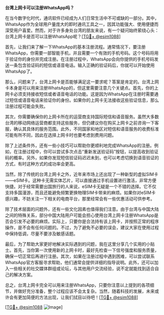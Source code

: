 **台湾上网卡可以注册WhatsApp吗？**

在当今数字化时代，通讯软件已经成为人们日常生活中不可或缺的一部分。其中，WhatsApp作为全球用户量庞大的即时通讯工具之一，因其功能强大、使用便捷而深受用户喜爱。然而，对于许多身处台湾的朋友来说，有一个疑问始终萦绕心头：台湾上网卡是否可以注册WhatsApp呢？[[TG💪+ @esim1088](https://t.me/s/esim1088)]

首先，让我们来了解一下WhatsApp的基本注册流程。通常情况下，要注册WhatsApp，你需要一部智能手机，并且需要一个有效的手机号码。这个号码将用于验证你的身份并完成注册。在注册过程中，WhatsApp会向你提供的手机号码发送一条包含验证码的短信或语音电话。输入正确的验证码后，你就可以开始使用WhatsApp了。

那么，问题来了，台湾上网卡是否能够满足这一要求呢？答案是肯定的。台湾上网卡本身是可以用来注册WhatsApp的，但这里需要注意几个关键点。首先，你的上网卡必须支持接收短信或者语音电话的功能。这是因为WhatsApp在注册时需要通过短信或语音电话来验证你的身份。如果你的上网卡无法接收这些验证信息，那么注册过程可能会失败。

其次，你需要确保你的上网卡所在的运营商支持国际短信和语音服务。虽然大多数台湾的移动网络运营商都支持这些服务，但仍建议你在购买上网卡之前咨询一下客服，确认其具体的服务范围。此外，不同国家和地区对短信和语音服务的收费标准可能有所不同，因此在选择上网卡时也要考虑到费用问题。

除了上述条件外，还有一些小技巧可以帮助你更顺利地完成WhatsApp的注册。例如，在注册过程中，你可以尝试多次点击“重新发送验证码”按钮，以提高收到验证码的概率。另外，如果你发现短信验证码迟迟未到，也可以考虑切换到语音验证的方式，有时这种方式的成功率会更高。

当然，除了传统的台湾上网卡之外，近年来市场上还出现了一种新型的虚拟SIM卡——eSIM卡。这种卡无需实体芯片，可以直接通过手机设置进行激活，非常方便快捷。对于经常需要出国旅行的人来说，eSIM卡无疑是一个不错的选择。它不仅支持多国漫游，而且还能避免频繁更换物理SIM卡带来的麻烦。如果你对eSIM卡感兴趣，不妨关注一下相关的电商平台，那里经常会有一些优惠活动可供参考。

除了技术层面的问题外，还有一些文化因素也值得我们注意。由于台湾与中国大陆之间的特殊关系，部分中国大陆用户可能会担心使用台湾上网卡注册WhatsApp是否会引发不必要的麻烦。实际上，只要你是合法持有该上网卡，并按照正常的程序操作，是不会有任何问题的。不过，为了避免不必要的误会，建议大家在使用过程中保持低调，尽量不要涉及敏感话题。

最后，为了帮助大家更好地解决实际遇到的问题，我在这里分享几个实用的小贴士。首先，当你第一次使用新的上网卡时，最好先检查一下信号强度和服务质量，确保一切正常后再进行注册。其次，如果在注册过程中遇到困难，可以尝试联系WhatsApp官方客服寻求帮助，他们通常会提供详细的指导说明。此外，还可以加入一些相关的社交媒体群组或论坛，与其他用户交流经验，说不定就能找到适合自己的解决方案。

总之，台湾上网卡完全可以用来注册WhatsApp，只要你注意以上提到的各项细节，并做好充分准备，整个过程应该不会太复杂。当然，随着科技的发展，未来或许会有更加简便的方法出现，让我们拭目以待吧！[[TG💪+ @esim1088](https://t.me/s/esim1088)]

[[TG💪+ @esim1088](https://t.me/s/esim1088) ![Image](https://i.postimg.cc/4NQfJmqS/Snipaste-2025-05-13-00-14-12.png)]